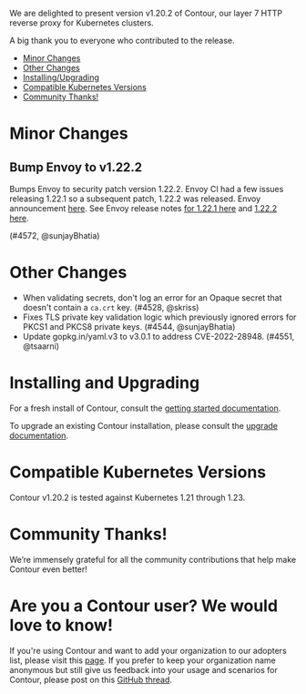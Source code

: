 We are delighted to present version v1.20.2 of Contour, our layer 7 HTTP reverse proxy for Kubernetes clusters.

A big thank you to everyone who contributed to the release.


- [Minor Changes](#minor-changes)
- [Other Changes](#other-changes)
- [Installing/Upgrading](#installing-and-upgrading)
- [Compatible Kubernetes Versions](#compatible-kubernetes-versions)
- [Community Thanks!](#community-thanks)


# Minor Changes

## Bump Envoy to v1.22.2

Bumps Envoy to security patch version 1.22.2.
Envoy CI had a few issues releasing 1.22.1 so a subsequent patch, 1.22.2 was released.
Envoy announcement [here](https://groups.google.com/g/envoy-announce/c/QxI6z6wdL7M).
See Envoy release notes [for 1.22.1 here](https://www.envoyproxy.io/docs/envoy/v1.22.2/version_history/v1.22.1) and [1.22.2 here](https://www.envoyproxy.io/docs/envoy/v1.22.2/version_history/current).

(#4572, @sunjayBhatia)


# Other Changes
- When validating secrets, don't log an error for an Opaque secret that doesn't contain a `ca.crt` key. (#4528, @skriss)
- Fixes TLS private key validation logic which previously ignored errors for PKCS1 and PKCS8 private keys. (#4544, @sunjayBhatia)
- Update gopkg.in/yaml.v3 to v3.0.1 to address CVE-2022-28948. (#4551, @tsaarni)


# Installing and Upgrading

For a fresh install of Contour, consult the [getting started documentation](https://projectcontour.io/getting-started/).

To upgrade an existing Contour installation, please consult the [upgrade documentation](https://projectcontour.io/resources/upgrading/).


# Compatible Kubernetes Versions

Contour v1.20.2 is tested against Kubernetes 1.21 through 1.23.

# Community Thanks!
We’re immensely grateful for all the community contributions that help make Contour even better!


# Are you a Contour user? We would love to know!
If you're using Contour and want to add your organization to our adopters list, please visit this [page](https://github.com/projectcontour/contour/blob/master/ADOPTERS.md). If you prefer to keep your organization name anonymous but still give us feedback into your usage and scenarios for Contour, please post on this [GitHub thread](https://github.com/projectcontour/contour/issues/1269).
